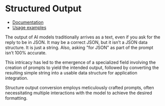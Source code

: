 # Structured Output

* [Documentation](https://docs.spring.io/spring-ai/reference/concepts.html#_output_parsing)
* [Usage examples](https://github.com/spring-projects/spring-ai/blob/main/models/spring-ai-openai/src/test/java/org/springframework/ai/openai/chat/OpenAiChatModelIT.java)

The output of AI models traditionally arrives as a text, even if you ask for the reply to be in JSON.
It may be a correct JSON, but it isn’t a JSON data structure.
It is just a string.
Also, asking "for JSON" as part of the prompt isn’t 100% accurate.

This intricacy has led to the emergence of a specialized field involving the creation of prompts to yield the intended output, followed by converting the resulting simple string into a usable data structure for application integration.

Structure output conversion employs meticulously crafted prompts, often necessitating multiple interactions with the model to achieve the desired formatting.
